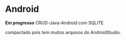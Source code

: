# Android
 **Em progresso**
CRUD-Java-Android com SQLITE

compactado pois tem muitos arquivos do AndroidStudio.
